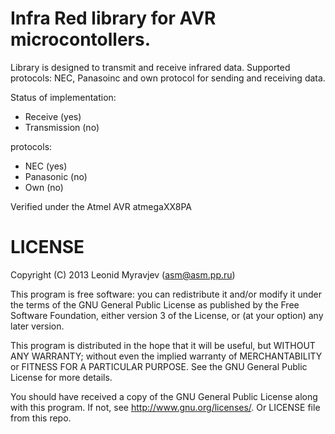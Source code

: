 Infra Red library for AVR microcontollers.
===============

Library is designed to transmit and receive infrared data. 
Supported protocols: NEC, Panasoinc and own protocol for sending and receiving data.

Status of implementation:
* Receive (yes)
* Transmission (no)

protocols:
* NEC (yes)
* Panasonic (no)
* Own (no)

Verified under the Atmel AVR atmegaXX8PA

LICENSE
=============
Copyright (C) 2013 Leonid Myravjev (asm@asm.pp.ru)

This program is free software: you can redistribute it and/or modify it under the terms of the GNU General Public License as published by the Free Software Foundation, either version 3 of the License, or (at your option) any later version.

This program is distributed in the hope that it will be useful, but WITHOUT ANY WARRANTY; without even the implied warranty of MERCHANTABILITY or FITNESS FOR A PARTICULAR PURPOSE. See the GNU General Public License for more details.

You should have received a copy of the GNU General Public License along with this program. If not, see http://www.gnu.org/licenses/. Or LICENSE file from this repo.
